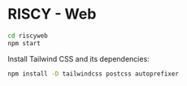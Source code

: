 # RISCY - Web

```bash
cd riscyweb
npm start
```
Install Tailwind CSS and its dependencies:
```bash
npm install -D tailwindcss postcss autoprefixer
```
